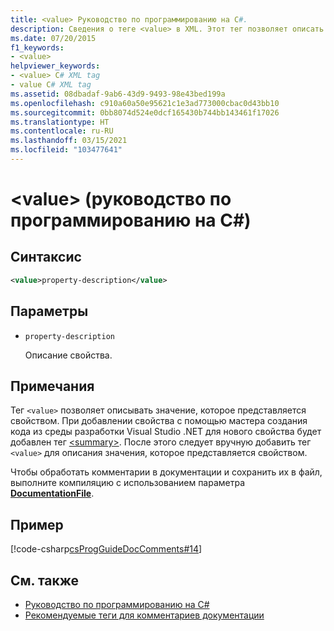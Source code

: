 ```yaml
---
title: <value> Руководство по программированию на C#.
description: Сведения о теге <value> в XML. Этот тег позволяет описать значение, которое представляется свойством.
ms.date: 07/20/2015
f1_keywords:
- <value>
helpviewer_keywords:
- <value> C# XML tag
- value C# XML tag
ms.assetid: 08dbadaf-9ab6-43d9-9493-98e43bed199a
ms.openlocfilehash: c910a60a50e95621c1e3ad773000cbac0d43bb10
ms.sourcegitcommit: 0bb8074d524e0dcf165430b744bb143461f17026
ms.translationtype: HT
ms.contentlocale: ru-RU
ms.lasthandoff: 03/15/2021
ms.locfileid: "103477641"
---
```

# <a name="value-c-programming-guide"></a>\<value> (руководство по программированию на C#)

## <a name="syntax"></a>Синтаксис

```xml
<value>property-description</value>
```

## <a name="parameters"></a>Параметры

- `property-description`

  Описание свойства.

## <a name="remarks"></a>Примечания

Тег `<value>` позволяет описывать значение, которое представляется свойством. При добавлении свойства с помощью мастера создания кода из среды разработки Visual Studio .NET для нового свойства будет добавлен тег [\<summary>](./summary.md). После этого следует вручную добавить тег `<value>` для описания значения, которое представляется свойством.

Чтобы обработать комментарии в документации и сохранить их в файл, выполните компиляцию с использованием параметра [**DocumentationFile**](../../language-reference/compiler-options/output.md#documentationfile).

## <a name="example"></a>Пример

[!code-csharp[csProgGuideDocComments#14](~/samples/snippets/csharp/VS_Snippets_VBCSharp/csProgGuideDocComments/CS/DocComments.cs#14)]

## <a name="see-also"></a>См. также

- [Руководство по программированию на C#](../index.md)
- [Рекомендуемые теги для комментариев документации](./recommended-tags-for-documentation-comments.md)
